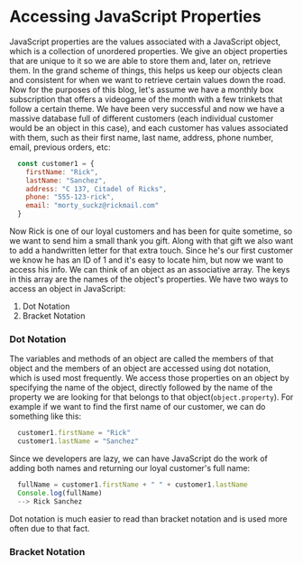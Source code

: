 # Accessing JavaScript Properties

JavaScript properties are the values associated with a JavaScript object, which is a collection of unordered properties. We give an object properties that are unique to it so we are able to store them and, later on, retrieve them. In the grand scheme of things, this helps us keep our objects clean and consistent for when we want to retrieve certain values down the road. Now for the purposes of this blog, let's assume we have a monthly box subscription that offers a videogame of the month with a few trinkets that follow a certain theme. We have been very successful and now we have a massive database full of different customers (each individual customer would be an object in this case), and each customer has values associated with them, such as their first name, last name, address, phone number, email, previous orders, etc:

```javascript
  const customer1 = {
    firstName: "Rick",
    lastName: "Sanchez",
    address: "C 137, Citadel of Ricks",
    phone: "555-123-rick",
    email: "morty_suckz@rickmail.com"
  }
```

Now Rick is one of our loyal customers and has been for quite sometime, so we want to send him a small thank you gift. Along with that gift we also want to add a handwritten letter for that extra touch. Since he's our first customer we know he has an ID of 1 and it's easy to locate him, but now we want to access his info. We can think of an object as an associative array. The keys in this array are the names of the object's properties. We have two ways to access an object in JavaScript:

1. Dot Notation
2. Bracket Notation

### Dot Notation

The variables and methods of an object are called the members of that object and the members of an object are accessed using dot notation, which is used most frequently. We access those properties on an object by specifying the name of the object, directly followed by the name of the property we are looking for that belongs to that object(`object.property`). For example if we want to find the first name of our customer, we can do something like this:

```javascript
  customer1.firstName = "Rick"
  customer1.lastName = "Sanchez"
```

Since we developers are lazy, we can have JavaScript do the work of adding both names and returning our loyal customer's full name:

```javascript
  fullName = customer1.firstName + " " + customer1.lastName
  Console.log(fullName)
  --> Rick Sanchez
```
Dot notation is much easier to read than bracket notation and is used more often due to that fact.

### Bracket Notation

